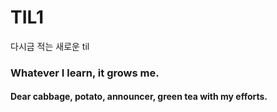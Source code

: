 # TIL1
다시금 적는 새로운 til


### Whatever I learn, it grows me.
#### Dear cabbage, potato, announcer, green tea with my efforts.
